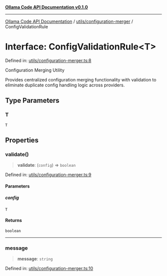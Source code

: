 [**Ollama Code API Documentation v0.1.0**](../../../README.md)

***

[Ollama Code API Documentation](../../../modules.md) / [utils/configuration-merger](../README.md) / ConfigValidationRule

# Interface: ConfigValidationRule\<T\>

Defined in: [utils/configuration-merger.ts:8](https://github.com/erichchampion/ollama-code/blob/affe7d5f274db61281678933960f6b13bf0d7a5f/ollama-code/src/utils/configuration-merger.ts#L8)

Configuration Merging Utility

Provides centralized configuration merging functionality with validation
to eliminate duplicate config handling logic across providers.

## Type Parameters

### T

`T`

## Properties

### validate()

> **validate**: (`config`) => `boolean`

Defined in: [utils/configuration-merger.ts:9](https://github.com/erichchampion/ollama-code/blob/affe7d5f274db61281678933960f6b13bf0d7a5f/ollama-code/src/utils/configuration-merger.ts#L9)

#### Parameters

##### config

`T`

#### Returns

`boolean`

***

### message

> **message**: `string`

Defined in: [utils/configuration-merger.ts:10](https://github.com/erichchampion/ollama-code/blob/affe7d5f274db61281678933960f6b13bf0d7a5f/ollama-code/src/utils/configuration-merger.ts#L10)
